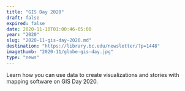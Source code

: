 ```yaml
---
title: "GIS Day 2020"
draft: false
expired: false
date: 2020-11-10T01:00:46-05:00
year: "2020"
slug: "2020-11-gis-day-2020.md"
destination: "https://library.bc.edu/newsletter/?p=1448"
imagethumb: "2020-11/globe-gis-day.jpg"
type: "news"
---
```


Learn how you can use data to create visualizations and stories with mapping software on GIS Day 2020.
